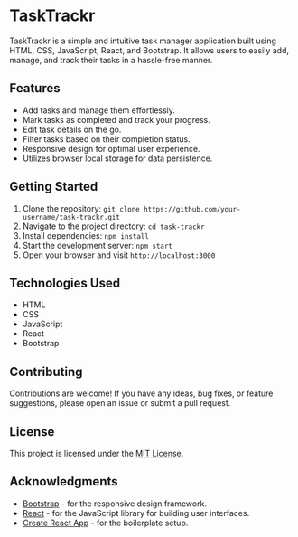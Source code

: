 # TaskTrackr

TaskTrackr is a simple and intuitive task manager application built using HTML, CSS, JavaScript, React, and Bootstrap. It allows users to easily add, manage, and track their tasks in a hassle-free manner.

## Features

- Add tasks and manage them effortlessly.
- Mark tasks as completed and track your progress.
- Edit task details on the go.
- Filter tasks based on their completion status.
- Responsive design for optimal user experience.
- Utilizes browser local storage for data persistence.

## Getting Started

1. Clone the repository: `git clone https://github.com/your-username/task-trackr.git`
2. Navigate to the project directory: `cd task-trackr`
3. Install dependencies: `npm install`
4. Start the development server: `npm start`
5. Open your browser and visit `http://localhost:3000`

## Technologies Used

- HTML
- CSS
- JavaScript
- React
- Bootstrap

## Contributing

Contributions are welcome! If you have any ideas, bug fixes, or feature suggestions, please open an issue or submit a pull request.

## License

This project is licensed under the [MIT License](https://opensource.org/licenses/MIT).

## Acknowledgments

- [Bootstrap](https://getbootstrap.com) - for the responsive design framework.
- [React](https://reactjs.org) - for the JavaScript library for building user interfaces.
- [Create React App](https://create-react-app.dev) - for the boilerplate setup.